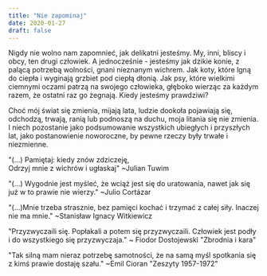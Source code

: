 ```yaml
---
title: "Nie zapominaj"
date: 2020-01-27
draft: false
---
```


Nigdy nie wolno nam zapomnieć, jak delikatni jesteśmy. My, inni, bliscy i obcy, ten drugi człowiek. A jednocześnie - jesteśmy jak dzikie konie, z palącą potrzebą wolności, gnani nieznanym wichrem. Jak koty, które lgną do ciepła i wyginają grzbiet pod ciepłą dłonią. Jak psy, które wielkimi ciemnymi oczami patrzą na swojego człowieka, głęboko wierząc za każdym razem, że ostatni raz go żegnają. 
Kiedy jesteśmy prawdziwi?

Choć mój świat się zmienia, mijają lata, ludzie dookoła pojawiają się, odchodzą, trwają, ranią lub podnoszą na duchu, moja litania się nie zmienia. I niech pozostanie jako podsumowanie wszystkich ubiegłych i przyszłych lat, jako postanowienie noworoczne, by pewne rzeczy były trwałe i niezmienne.

"(...) Pamiętaj: kiedy znów zdziczeję,
<br>Odrzyj mnie z wichrów i ugłaskaj" ~Julian Tuwim

"(...) Wygodnie jest myśleć, że wciąż jest się do uratowania, nawet jak się już w to prawie nie wierzy." ~Julio Cortázar

"(...)Mnie trzeba strasznie, bez pamięci kochać i trzymać z całej siły. Inaczej nie ma mnie." ~Stanisław Ignacy Witkiewicz

"Przyzwyczaili się. Popłakali a potem się przyzwyczaili. Człowiek jest podły i do wszystkiego się przyzwyczaja." ~ Fiodor Dostojewski "Zbrodnia i kara"

"Tak silną mam nieraz potrzebę samotności, że na samą myśl spotkania się z kimś prawie dostaję szału." ~Emil Cioran "Zeszyty 1957-1972"
